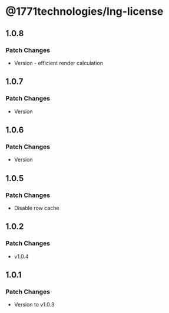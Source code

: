 # @1771technologies/lng-license

## 1.0.8

### Patch Changes

- Version - efficient render calculation

## 1.0.7

### Patch Changes

- Version

## 1.0.6

### Patch Changes

- Version

## 1.0.5

### Patch Changes

- Disable row cache

## 1.0.2

### Patch Changes

- v1.0.4

## 1.0.1

### Patch Changes

- Version to v1.0.3
